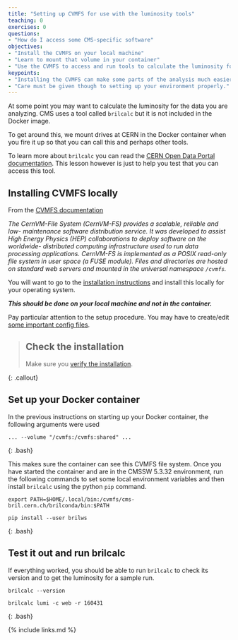 ```yaml
---
title: "Setting up CVMFS for use with the luminosity tools"
teaching: 0
exercises: 0
questions:
- "How do I access some CMS-specific software"
objectives:
- "Install the CVMFS on your local machine"
- "Learn to mount that volume in your container"
- "Use the CVMFS to access and run tools to calculate the luminosity for specific run periods"
keypoints:
- "Installing the CVMFS can make some parts of the analysis much easier"
- "Care must be given though to setting up your environment properly."
---
```


At some point you may want to calculate the luminosity for the data you are analyzing. 
CMS uses a tool called `brilcalc` but it is not included in the Docker image. 

To get around this, we mount drives at CERN in the Docker container when you fire it up
so that you can call this and perhaps other tools. 

To learn more about `brilcalc` you can read the 
[CERN Open Data Portal documentation](http://opendata.cern.ch/docs/cms-guide-luminosity-calculation).
This lesson however is just to help you test that you can access this tool. 

## Installing CVMFS locally

From the [CVMFS documentation](https://cvmfs.readthedocs.io/en/stable/index.html)

*The CernVM-File System (CernVM-FS) provides a scalable, reliable and low- maintenance software distribution service. It was developed to assist High Energy Physics (HEP) collaborations to deploy software on the worldwide- distributed computing infrastructure used to run data processing applications. CernVM-FS is implemented as a POSIX read-only file system in user space (a FUSE module). Files and directories are hosted on standard web servers and mounted in the universal namespace `/cvmfs`.*

You will want to go to the [installation instructions](https://cvmfs.readthedocs.io/en/stable/cpt-quickstart.html#) and
install this locally for your operating system. 

***This should be done on your local machine and not in the container.***

Pay particular attention to the setup procedure. You may have to create/edit [some important config files](https://cvmfs.readthedocs.io/en/stable/cpt-quickstart.html#create-default-local). 

> ## Check the installation
>
> Make sure you [verify the installation](https://cvmfs.readthedocs.io/en/stable/cpt-quickstart.html#verify-the-file-system).
>
{: .callout}

## Set up your Docker container

In the previous instructions on starting up your Docker container, the following arguments were used

~~~
... --volume "/cvmfs:/cvmfs:shared" ...
~~~
{: .bash}

This makes sure the container can see this CVMFS file system. Once you have started the container
and are in the CMSSW 5.3.32 environment, run the following commands to set some local environment
variables and then install `brilcalc` using the python `pip` command.

~~~
export PATH=$HOME/.local/bin:/cvmfs/cms-bril.cern.ch/brilconda/bin:$PATH

pip install --user brilws
~~~
{: .bash}

## Test it out and run brilcalc

If everything worked, you should be able to run `brilcalc` to check its version and 
to get the luminosity for a sample run. 

~~~
brilcalc --version

brilcalc lumi -c web -r 160431
~~~
{: .bash}



{% include links.md %}


